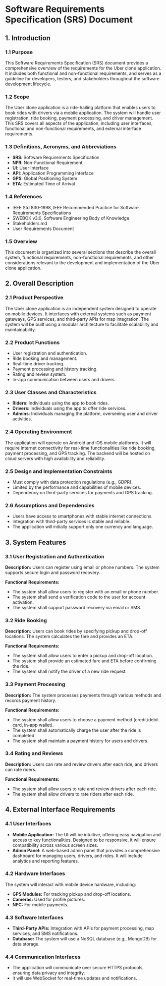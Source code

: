 # Software Requirements Specification (SRS) Document

## 1. Introduction

### 1.1 Purpose
This Software Requirements Specification (SRS) document provides a comprehensive overview of the requirements for the Uber clone application. It includes both functional and non-functional requirements, and serves as a guideline for developers, testers, and stakeholders throughout the software development lifecycle.

### 1.2 Scope
The Uber clone application is a ride-hailing platform that enables users to book rides with drivers via a mobile application. The system will handle user registration, ride booking, payment processing, and driver management. This SRS covers all aspects of the application, including user interfaces, functional and non-functional requirements, and external interface requirements.

### 1.3 Definitions, Acronyms, and Abbreviations
- **SRS**: Software Requirements Specification  
- **NFR**: Non-Functional Requirement  
- **UI**: User Interface  
- **API**: Application Programming Interface  
- **GPS**: Global Positioning System  
- **ETA**: Estimated Time of Arrival  

### 1.4 References
- IEEE Std 830-1998, IEEE Recommended Practice for Software Requirements Specifications
- SWEBOK v3.0, Software Engineering Body of Knowledge
- Stakeholders.md
- User Requirements Document

### 1.5 Overview
This document is organized into several sections that describe the overall system, functional requirements, non-functional requirements, and other considerations relevant to the development and implementation of the Uber clone application.

## 2. Overall Description

### 2.1 Product Perspective
The Uber clone application is an independent system designed to operate on mobile devices. It interfaces with external systems such as payment gateways, GPS services, and third-party APIs for map integration. The system will be built using a modular architecture to facilitate scalability and maintainability.

### 2.2 Product Functions
- User registration and authentication.
- Ride booking and management.
- Real-time driver tracking.
- Payment processing and history tracking.
- Rating and review system.
- In-app communication between users and drivers.

### 2.3 User Classes and Characteristics
- **Riders**: Individuals using the app to book rides.
- **Drivers**: Individuals using the app to offer ride services.
- **Admins**: Individuals managing the platform, overseeing user and driver activities.

### 2.4 Operating Environment
The application will operate on Android and iOS mobile platforms. It will require internet connectivity for real-time functionalities like ride booking, payment processing, and GPS tracking. The backend will be hosted on cloud servers with high availability and reliability.

### 2.5 Design and Implementation Constraints
- Must comply with data protection regulations (e.g., GDPR).
- Limited by the performance and capabilities of mobile devices.
- Dependency on third-party services for payments and GPS tracking.

### 2.6 Assumptions and Dependencies
- Users have access to smartphones with stable internet connections.
- Integration with third-party services is stable and reliable.
- The application will initially support only one currency and language.

## 3. System Features

### 3.1 User Registration and Authentication
**Description:** Users can register using email or phone numbers. The system supports secure login and password recovery.

**Functional Requirements:**
- The system shall allow users to register with an email or phone number.
- The system shall send a verification code to the user for account activation.
- The system shall support password recovery via email or SMS.

### 3.2 Ride Booking
**Description:** Users can book rides by specifying pickup and drop-off locations. The system calculates the fare and provides an ETA.

**Functional Requirements:**
- The system shall allow users to enter a pickup and drop-off location.
- The system shall provide an estimated fare and ETA before confirming the ride.
- The system shall notify the driver of a new ride request.

### 3.3 Payment Processing
**Description:** The system processes payments through various methods and records payment history.

**Functional Requirements:**
- The system shall allow users to choose a payment method (credit/debit card, in-app wallet).
- The system shall automatically charge the user after the ride is completed.
- The system shall maintain a payment history for users and drivers.

### 3.4 Rating and Reviews
**Description:** Users can rate and review drivers after each ride, and drivers can rate riders.

**Functional Requirements:**
- The system shall allow users to rate and review drivers after each ride.
- The system shall allow drivers to rate riders after each ride.

## 4. External Interface Requirements

### 4.1 User Interfaces
- **Mobile Application:** The UI will be intuitive, offering easy navigation and access to key functionalities. Designed to be responsive, it will ensure compatibility across various screen sizes.
- **Admin Panel:** A web-based admin panel that provides a comprehensive dashboard for managing users, drivers, and rides. It will include analytics and reporting features.

### 4.2 Hardware Interfaces
The system will interact with mobile device hardware, including:
- **GPS Modules:** For tracking pickup and drop-off locations.
- **Cameras:** Used for profile pictures.
- **NFC:** For mobile payments.

### 4.3 Software Interfaces
- **Third-Party APIs:** Integration with APIs for payment processing, map services, and SMS notifications.
- **Database:** The system will use a NoSQL database (e.g., MongoDB) for data storage.

### 4.4 Communication Interfaces
- The application will communicate over secure HTTPS protocols, ensuring data privacy and integrity.
- It will use WebSocket for real-time updates and notifications.


